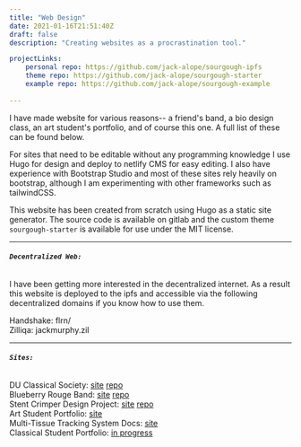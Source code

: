 ```yaml
---
title: "Web Design"
date: 2021-01-16T21:51:40Z
draft: false
description: "Creating websites as a procrastination tool."

projectLinks:
    personal repo: https://github.com/jack-alope/sourgough-ipfs
    theme repo: https://github.com/jack-alope/sourgough-starter
    example repo: https://github.com/jack-alope/sourgough-example
    
---
```


I have made website for various reasons-- a friend's band, a bio design
class, an art student's portfolio, and of course this one. A full
list of these can be found below. 

For sites that need to be editable without any programming knowledge I
use Hugo for design and deploy to netlify CMS for easy editing. I also
have experience with Bootstrap Studio and most of these sites rely
heavily on bootstrap, although I am experimenting with other
frameworks such as tailwindCSS.  
  
This website has been created from scratch using Hugo as a static site
generator. The source code is available on gitlab and the custom theme
`sourgough-starter` is available for use under the MIT license.
___  
###### **``Decentralized Web:``**  
I have been getting more interested in the decentralized internet. As a
result this website is deployed to the ipfs and accessible via the
following decentralized domains if you know how to use them.  
  
Handshake: flrn/  
Zilliqa: jackmurphy.zil</p>   

___  
###### **``Sites:``**
DU Classical Society:
[site](https://classical.netsoc.ie)
[repo](https://github.com/jack-alope/du-classical-site)  
Blueberry Rouge Band:
[site](https://blueberryrouge.band)
[repo](https://github.com/jack-alope/blueberry-rouge)  
Stent Crimper Design Project:
[site](https://stent.mrph.dev)
[repo](https://github.com/jack-alope/stent-crimper)  
Art Student Portfolio:
[site](https://gracefannon.com)  
Multi-Tissue Tracking System Docs:
[site](https://mtt.mrph.dev)  
Classical Student Portfolio:
[in progress](https://millerja.red)

